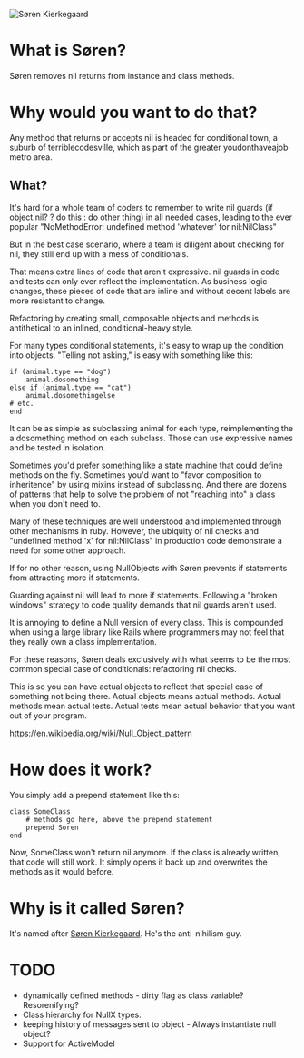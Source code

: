![Søren Kierkegaard](https://i.imgur.com/OW6bGAy.png "Søren Kierkegaard")

# What is Søren?
Søren removes nil returns from instance and class methods.

# Why would you want to do that?
Any method that returns or accepts nil is headed for conditional town,
a suburb of terriblecodesville, which as part of the greater
youdonthaveajob metro area.

## What?

It's hard for a whole team of coders to remember to write nil guards (if object.nil? ? do this : do other thing)
in all needed cases, leading to the ever popular "NoMethodError: undefined method 'whatever' for nil:NilClass"

But in the best case scenario, where a team is diligent about checking
for nil, they still end up with a mess of conditionals.

That means extra lines of code that aren't expressive. nil guards in code and tests can only ever reflect the implementation.
As business logic changes, these pieces of code that are inline and without decent labels are more resistant to change.

Refactoring by creating small, composable objects and methods is
antithetical to an inlined, conditional-heavy style.

For many types conditional statements, it's easy to wrap up the condition into
objects. "Telling not asking," is easy with something like this:

    if (animal.type == "dog")
        animal.dosomething
    else if (animal.type == "cat")
        animal.dosomethingelse
    # etc.
    end

It can be as simple as subclassing animal for each type, reimplementing the
a dosomething method on each subclass. Those can use expressive names
and be tested in isolation.

Sometimes you'd prefer something like a state machine that could define
methods on the fly. Sometimes you'd want to "favor composition to
inheritence" by using mixins instead of subclassing. And there are
dozens of patterns that help to solve the problem of not "reaching into"
a class when you don't need to.

Many of these techniques are well understood and implemented through
other mechanisms in ruby. However, the ubiquity of nil checks and
"undefined method 'x' for nil:NilClass" in production code demonstrate a
need for some other approach.

If for no other reason, using NullObjects with Søren prevents if statements
from attracting more if statements.

Guarding against nil will lead to more if statements. Following a
"broken windows" strategy to code quality demands that nil guards aren't
used.

It is annoying to define a Null version of every class. This is
compounded when using a large library like Rails where programmers may
not feel that they really own a class implementation.

For these reasons, Søren deals exclusively with what seems to be the most
common special case of conditionals: refactoring nil checks.

This is so you can have actual objects to reflect that special case of
something not being there. Actual objects means actual methods. Actual
methods mean actual tests. Actual tests mean actual behavior that you
want out of your program.

https://en.wikipedia.org/wiki/Null_Object_pattern

# How does it work?
You simply add a prepend statement like this:

    class SomeClass
        # methods go here, above the prepend statement
        prepend Soren
    end

Now, SomeClass won't return nil anymore. If the class is already
written, that code will still work. It simply opens it back up and
overwrites the methods as it would before.

# Why is it called Søren?
It's named after [Søren Kierkegaard](https://en.wikipedia.org/wiki/S%C3%B8ren_Kierkegaard). He's the anti-nihilism guy.

# TODO
* dynamically defined methods - dirty flag as class variable?  Resorenifying?
* Class hierarchy for NullX types.
* keeping history of messages sent to object - Always instantiate null object?
* Support for ActiveModel
